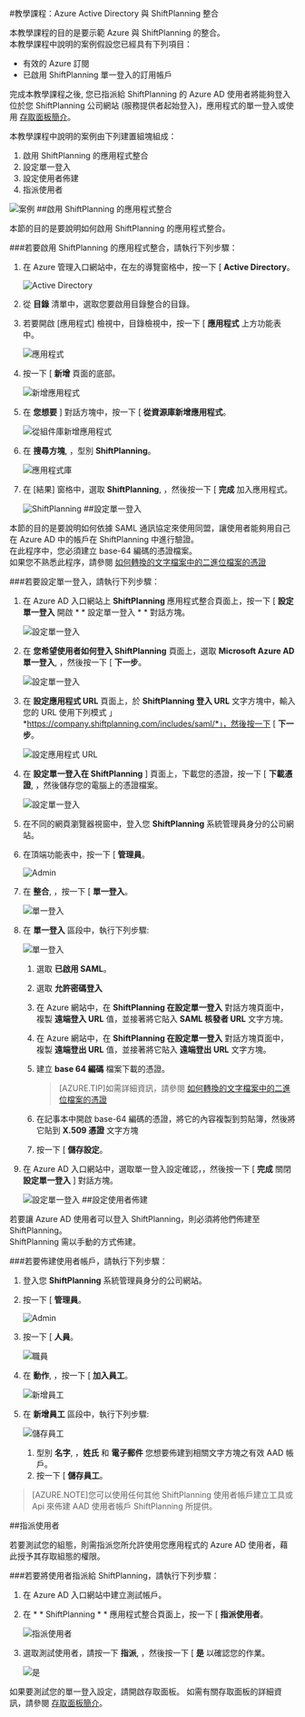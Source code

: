 <properties 
    pageTitle="教學課程：Azure Active Directory 與 ShiftPlanning 整合 | Microsoft Azure" 
    description="了解如何使用 ShiftPlanning 搭配 Azure Active Directory 來啟用單一登入、自動佈建和更多功能！" 
    services="active-directory" 
    authors="markusvi"  
    documentationCenter="na" 
    manager="stevenpo"/>
<tags 
    ms.service="active-directory" 
    ms.devlang="na" 
    ms.topic="article" 
    ms.tgt_pltfrm="na" 
    ms.workload="identity" 
    ms.date="10/22/2015" 
    ms.author="markvi" />

#教學課程：Azure Active Directory 與 ShiftPlanning 整合
  
本教學課程的目的是要示範 Azure 與 ShiftPlanning 的整合。  
本教學課程中說明的案例假設您已經具有下列項目：

-   有效的 Azure 訂閱
-   已啟用 ShiftPlanning 單一登入的訂用帳戶
  
完成本教學課程之後, 您已指派給 ShiftPlanning 的 Azure AD 使用者將能夠登入位於您 ShiftPlanning 公司網站 (服務提供者起始登入)，應用程式的單一登入或使用 [存取面板簡介](active-directory-saas-access-panel-introduction.md)。
  
本教學課程中說明的案例由下列建置組塊組成：

1.  啟用 ShiftPlanning 的應用程式整合
2.  設定單一登入
3.  設定使用者佈建
4.  指派使用者

![案例](./media/active-directory-saas-shiftplanning-tutorial/IC786612.png "Scenario")
##啟用 ShiftPlanning 的應用程式整合
  
本節的目的是要說明如何啟用 ShiftPlanning 的應用程式整合。

###若要啟用 ShiftPlanning 的應用程式整合，請執行下列步驟：

1.  在 Azure 管理入口網站中，在左的導覽窗格中，按一下 [ **Active Directory**。

    ![Active Directory](./media/active-directory-saas-shiftplanning-tutorial/IC700993.png "Active Directory")

2.  從 **目錄** 清單中，選取您要啟用目錄整合的目錄。

3.  若要開啟 [應用程式] 檢視中，目錄檢視中，按一下 [ **應用程式** 上方功能表中。

    ![應用程式](./media/active-directory-saas-shiftplanning-tutorial/IC700994.png "Applications")

4.  按一下 [ **新增** 頁面的底部。

    ![新增應用程式](./media/active-directory-saas-shiftplanning-tutorial/IC749321.png "Add application")

5.  在 **您想要** ] 對話方塊中，按一下 [ **從資源庫新增應用程式**。

    ![從組件庫新增應用程式](./media/active-directory-saas-shiftplanning-tutorial/IC749322.png "Add an application from gallerry")

6.  在 **搜尋方塊**, ，型別 **ShiftPlanning**。

    ![應用程式庫](./media/active-directory-saas-shiftplanning-tutorial/IC786613.png "Application Gallery")

7.  在 [結果] 窗格中，選取 **ShiftPlanning**, ，然後按一下 [ **完成** 加入應用程式。

    ![ShiftPlanning](./media/active-directory-saas-shiftplanning-tutorial/IC786614.png "ShiftPlanning")
##設定單一登入
  
本節的目的是要說明如何依據 SAML 通訊協定來使用同盟，讓使用者能夠用自己在 Azure AD 中的帳戶在 ShiftPlanning 中進行驗證。  
在此程序中，您必須建立 base-64 編碼的憑證檔案。  
如果您不熟悉此程序，請參閱 [如何轉換的文字檔案中的二進位檔案的憑證](http://youtu.be/PlgrzUZ-Y1o)

###若要設定單一登入，請執行下列步驟：

1.  在 Azure AD 入口網站上 **ShiftPlanning** 應用程式整合頁面上，按一下 [ **設定單一登入** 開啟 * * 設定單一登入 * * 對話方塊。

    ![設定單一登入](./media/active-directory-saas-shiftplanning-tutorial/IC786615.png "Configure Single Sign-On")

2.  在 **您希望使用者如何登入 ShiftPlanning** 頁面上，選取 **Microsoft Azure AD 單一登入**, ，然後按一下 [ **下一步**。

    ![設定單一登入](./media/active-directory-saas-shiftplanning-tutorial/IC786616.png "Configure Single Sign-On")

3.  在 **設定應用程式 URL** 頁面上，於 **ShiftPlanning 登入 URL** 文字方塊中，輸入您的 URL 使用下列模式 」*https://company.shiftplanning.com/includes/saml/*」，然後按一下 [ **下一步**。

    ![設定應用程式 URL](./media/active-directory-saas-shiftplanning-tutorial/IC786617.png "Configure App URL")

4.  在 **設定單一登入在 ShiftPlanning** ] 頁面上，下載您的憑證，按一下 [ **下載憑證**, ，然後儲存您的電腦上的憑證檔案。

    ![設定單一登入](./media/active-directory-saas-shiftplanning-tutorial/IC786618.png "Configure Single Sign-On")

5.  在不同的網頁瀏覽器視窗中，登入您 **ShiftPlanning** 系統管理員身分的公司網站。

6.  在頂端功能表中，按一下 [ **管理員**。

    ![Admin](./media/active-directory-saas-shiftplanning-tutorial/IC786619.png "Admin")

7.  在 **整合**, ，按一下 [ **單一登入**。

    ![單一登入](./media/active-directory-saas-shiftplanning-tutorial/IC786620.png "Single Sign-On")

8.  在 **單一登入** 區段中，執行下列步驟:

    ![單一登入](./media/active-directory-saas-shiftplanning-tutorial/IC786905.png "Single Sign-On")

    1.  選取 **已啟用 SAML**。
    2.  選取 **允許密碼登入**
    3.  在 Azure 網站中，在 **ShiftPlanning 在設定單一登入** 對話方塊頁面中，複製 **遠端登入 URL** 值，並接著將它貼入 **SAML 核發者 URL** 文字方塊。
    4.  在 Azure 網站中，在 **ShiftPlanning 在設定單一登入** 對話方塊頁面中，複製 **遠端登出 URL** 值，並接著將它貼入 **遠端登出 URL** 文字方塊。
    5.  建立 **base 64 編碼** 檔案下載的憑證。  

        >[AZURE.TIP]如需詳細資訊，請參閱 [如何轉換的文字檔案中的二進位檔案的憑證](http://youtu.be/PlgrzUZ-Y1o)

    6.  在記事本中開啟 base-64 編碼的憑證，將它的內容複製到剪貼簿，然後將它貼到 **X.509 憑證** 文字方塊
    7.  按一下 [ **儲存設定**。

9.  在 Azure AD 入口網站中，選取單一登入設定確認，，然後按一下 [ **完成** 關閉 **設定單一登入** ] 對話方塊。

    ![設定單一登入](./media/active-directory-saas-shiftplanning-tutorial/IC786621.png "Configure Single Sign-On")
##設定使用者佈建
  
若要讓 Azure AD 使用者可以登入 ShiftPlanning，則必須將他們佈建至 ShiftPlanning。  
ShiftPlanning 需以手動的方式佈建。

###若要佈建使用者帳戶，請執行下列步驟：

1.  登入您 **ShiftPlanning** 系統管理員身分的公司網站。

2.  按一下 [ **管理員**。

    ![Admin](./media/active-directory-saas-shiftplanning-tutorial/IC786619.png "Admin")

3.  按一下 [ **人員**。

    ![職員](./media/active-directory-saas-shiftplanning-tutorial/IC786623.png "Staff")

4.  在 **動作**, ，按一下 [ **加入員工**。

    ![新增員工](./media/active-directory-saas-shiftplanning-tutorial/IC786624.png "Add Employees")

5.  在 **新增員工** 區段中，執行下列步驟:

    ![儲存員工](./media/active-directory-saas-shiftplanning-tutorial/IC786625.png "Save Employees")

    1.  型別 **名字**, ，**姓氏** 和 **電子郵件** 您想要佈建到相關文字方塊之有效 AAD 帳戶。
    2.  按一下 [ **儲存員工**。

>[AZURE.NOTE]您可以使用任何其他 ShiftPlanning 使用者帳戶建立工具或 Api 來佈建 AAD 使用者帳戶 ShiftPlanning 所提供。

##指派使用者
  
若要測試您的組態，則需指派您所允許使用您應用程式的 Azure AD 使用者，藉此授予其存取組態的權限。

###若要將使用者指派給 ShiftPlanning，請執行下列步驟：

1.  在 Azure AD 入口網站中建立測試帳戶。

2.  在 * * ShiftPlanning * * 應用程式整合頁面上，按一下 [ **指派使用者**。

    ![指派使用者](./media/active-directory-saas-shiftplanning-tutorial/IC786626.png "Assign Users")

3.  選取測試使用者，請按一下 **指派**, ，然後按一下 [ **是** 以確認您的作業。

    ![是](./media/active-directory-saas-shiftplanning-tutorial/IC767830.png "Yes")
  
如果要測試您的單一登入設定，請開啟存取面板。 如需有關存取面板的詳細資訊，請參閱 [存取面板簡介](active-directory-saas-access-panel-introduction.md)。

